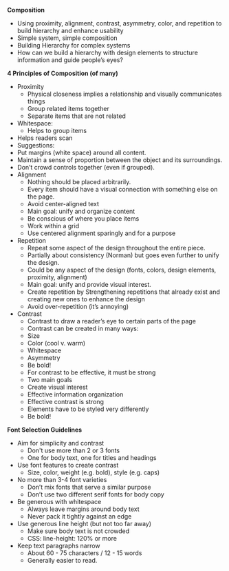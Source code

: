 **Composition**
- Using proximity, alignment, contrast, asymmetry, color, and repetition to build hierarchy and enhance usability
-  Simple system, simple composition
-  Building Hierarchy for complex systems
  - How can we build a hierarchy with design elements to structure information and guide people’s eyes?

**4 Principles of Composition (of many)**
- Proximity
  - Physical closeness implies a relationship and visually communicates things
  - Group related items together
  - Separate items that are not related
- Whitespace:
  - Helps to group items
 - Helps readers scan
 - Suggestions:
  - Put margins (white space) around all content.
  - Maintain a sense of proportion between the object and its surroundings.
  - Don’t crowd controls together (even if grouped).
- Alignment
  - Nothing should be placed arbitrarily. 
  - Every item should have a visual connection with something else on the page.
  - Avoid center-aligned text
  - Main goal: unify and organize content
  - Be conscious of where you place items
  - Work within a grid
  - Use centered alignment sparingly and for a purpose
- Repetition
  - Repeat some aspect of the design throughout the entire piece.
  - Partially about consistency (Norman) but goes even further to unify the design.
  - Could be any aspect of the design (fonts, colors, design elements, proximity, alignment)
  - Main goal: unify and provide visual interest.
  - Create repetition by Strengthening repetitions that already exist and creating new ones to enhance the design
  - Avoid over-repetition (it’s annoying)
- Contrast
  - Contrast to draw a reader’s eye to certain parts of the page
  - Contrast can be created in many ways:
  - Size
  - Color (cool v. warm)
  - Whitespace
  - Asymmetry
  - Be bold!
  - For contrast to be effective, it must be strong
  - Two main goals
  - Create visual interest
  - Effective information organization
  - Effective contrast is strong
  - Elements have to be styled very differently
  - Be bold!

**Font Selection Guidelines**
- Aim for simplicity and contrast 
  - Don't use more than 2 or 3 fonts
  - One for body text, one for titles and headings
- Use font features to create contrast
  - Size, color, weight (e.g. bold), style (e.g. caps)
- No more than 3-4 font varieties
  - Don’t mix fonts that serve a similar purpose
  - Don’t use two different serif fonts for body copy
- Be generous with whitespace
  - Always leave margins around body text
  - Never pack it tightly against an edge
- Use generous line height (but not too far away)
  - Make sure body text is not crowded
  - CSS: line-height: 120% or more
- Keep text paragraphs narrow
  - About 60 - 75 characters / 12 - 15 words
  - Generally easier to read.


